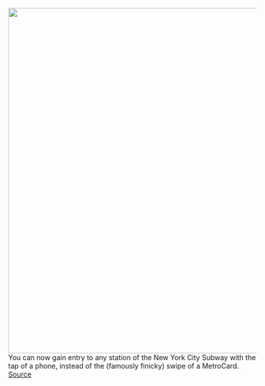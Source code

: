 <img src='https://cdn.vox-cdn.com/thumbor/nAi_eP2T1o2PBkp84Dj-4H2UOzE=/0x0:2040x1360/1200x800/filters:focal(977x655:1303x981)/cdn.vox-cdn.com/uploads/chorus_image/image/68606407/akrales_190528_3453_0028.0.jpg' width='700px' /><br/>
You can now gain entry to any station of the New York City Subway with the tap of a phone, instead of the (famously finicky) swipe of a MetroCard.
<a href='https://www.theverge.com/2021/1/1/22209151/nyc-subway-omny-tap-to-pay-rollout-complete-mobile-payments'> Source <a/>